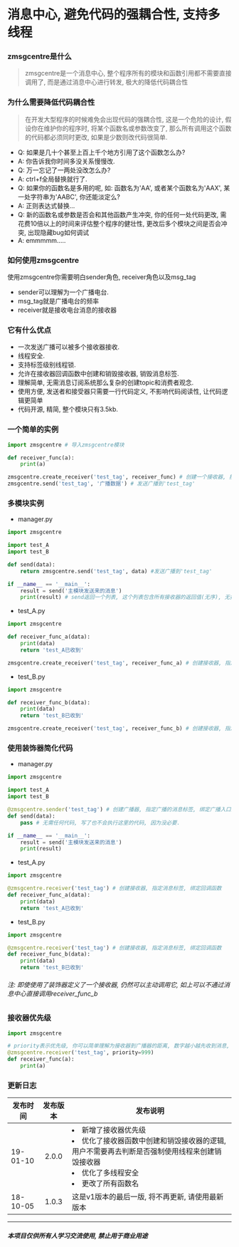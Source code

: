 # 消息中心, 避免代码的强耦合性, 支持多线程

### zmsgcentre是什么
> zmsgcentre是一个消息中心, 整个程序所有的模块和函数引用都不需要直接调用了, 而是通过消息中心进行转发, 极大的降低代码耦合性

### 为什么需要降低代码耦合性
> 在开发大型程序的时候难免会出现代码的强耦合性, 这是一个危险的设计, 假设你在维护你的程序时, 将某个函数名或参数改变了, 那么所有调用这个函数的代码都必须同时更改, 如果是少数则改代码很简单.
+ Q: 如果是几十个甚至上百上千个地方引用了这个函数怎么办?
+ A: 你告诉我你时间多没关系慢慢改.
+ Q: 万一忘记了一两处没改怎么办?
+ A: ctrl+f全局替换就行了.
+ Q: 如果你的函数名是多用的呢, 如: 函数名为'AA', 或者某个函数名为'AAX', 某一处字符串为'AABC', 你还能淡定么?
+ A: 正则表达式替换...
+ Q: 新的函数名或参数是否会和其他函数产生冲突, 你的任何一处代码更改, 需花费10倍以上的时间来评估整个程序的健壮性, 更改后多个模块之间是否会冲突, 出现隐藏bug如何调试
+ A: emmmmm.....

### 如何使用zmsgcentre
使用zmsgcentre你需要明白sender角色, receiver角色以及msg_tag
+ sender可以理解为一个广播电台.
+ msg_tag就是广播电台的频率
+ receiver就是接收电台消息的接收器

### 它有什么优点
+ 一次发送广播可以被多个接收器接收.
+ 线程安全.
+ 支持标签级别线程锁.
+ 允许在接收器回调函数中创建和销毁接收器, 销毁消息标签.
+ 理解简单, 无需消息订阅系统那么复杂的创建topic和消费者观念.
+ 使用方便, 发送者和接受器只需要一行代码定义, 不影响代码阅读性, 让代码逻辑更简单
+ 代码开源, 精简, 整个模块只有3.5kb.

###  一个简单的实例
```python
import zmsgcentre # 导入zmsgcentre模块

def receiver_func(a):
    print(a)

zmsgcentre.create_receiver('test_tag', receiver_func) # 创建一个接收器, 接收消息标签为'test_tag'的内容
zmsgcentre.send('test_tag', '广播数据') # 发送广播到'test_tag'
```

### 多模块实例
+ manager.py

```python
import zmsgcentre

import test_A
import test_B

def send(data):
    return zmsgcentre.send('test_tag', data) #发送广播到'test_tag'

if __name__ == '__main__':
    result = send('主模块发送来的消息')
    print(result) # send返回一个列表, 这个列表包含所有接收器的返回值(无序), 无接收器返回一个空列表
```

+ test_A.py

```python
import zmsgcentre

def receiver_func_a(data):
    print(data)
    return 'test_A已收到'

zmsgcentre.create_receiver('test_tag', receiver_func_a) # 创建接收器, 指定消息标签, 绑定回调函数
```

+ test_B.py

```python
import zmsgcentre

def receiver_func_b(data):
    print(data)
    return 'test_B已收到'

zmsgcentre.create_receiver('test_tag', receiver_func_b) # 创建接收器, 指定消息标签, 绑定回调函数
```

### 使用装饰器简化代码
+ manager.py

```python
import zmsgcentre

import test_A
import test_B

@zmsgcentre.sender('test_tag') # 创建广播器, 指定广播的消息标签, 绑定广播入口为send函数
def send(data):
    pass # 无需任何代码, 写了也不会执行这里的代码, 因为没必要.

if __name__ == '__main__':
    result = send('主模块发送来的消息')
    print(result)
```

+ test_A.py

```python
import zmsgcentre

@zmsgcentre.receiver('test_tag') # 创建接收器, 指定消息标签, 绑定回调函数
def receiver_func_a(data):
    print(data)
    return 'test_A已收到'
```

+ test_B.py

```python
import zmsgcentre

@zmsgcentre.receiver('test_tag') # 创建接收器, 指定消息标签, 绑定回调函数
def receiver_func_b(data):
    print(data)
    return 'test_B已收到'
```
###### 注: 即使使用了装饰器定义了一个接收器, 仍然可以主动调用它, 如上可以不通过消息中心直接调用receiver_func_b

### 接收器优先级
``` python
import zmsgcentre

# priority表示优先级, 你可以简单理解为接收器到广播器的距离, 数字越小越先收到消息, 数字相等的接收器收到消息顺序随机
@zmsgcentre.receiver('test_tag', priority=999)
def receiver_func(a):
    print(a)
```

### 更新日志
发布时间|发布版本|发布说明
--|:--:|---
19-01-10 | 2.0.0 | <li>新增了接收器优先级</li> <li>优化了接收器函数中创建和销毁接收器的逻辑, 用户不需要再去判断是否强制使用线程来创建销毁接收器</li> <li>优化了多线程安全</li> <li>更改了所有函数名</li>
18-10-05 | 1.0.3 | 这是v1版本的最后一版, 将不再更新, 请使用最新版本

- - -
##### 本项目仅供所有人学习交流使用, 禁止用于商业用途
